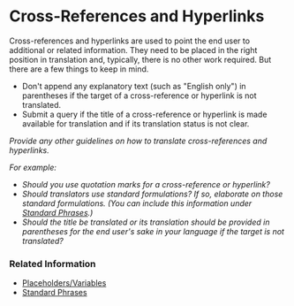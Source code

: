 # Cross-References and Hyperlinks

Cross-references and hyperlinks are used to point the end user to additional or related information. They need to be placed in the right position in translation and, typically, there is no other work required. But there are a few things to keep in mind.

* Don't append any explanatory text (such as "English only") in parentheses if the target of a cross-reference or hyperlink is not translated.
* Submit a query if the title of a cross-reference or hyperlink is made available for translation and if its translation status is not clear.

*Provide any other guidelines on how to translate cross-references and hyperlinks.*

*For example:*

* *Should you use quotation marks for a cross-reference or hyperlink?*
* *Should translators use standard formulations? If so, elaborate on those standard formulations. (You can include this information under [Standard Phrases](/docs/template/06_additional_guidance_for_translators/standard_phrases.md).)*
* *Should the title be translated or its translation should be provided in parentheses for the end user's sake in your language if the target is not translated?*

### Related Information

* [Placeholders/Variables](/docs/template/03_grammar_and_mechanics/placeholders_variables.md)
* [Standard Phrases](/docs/template/06_additional_guidance_for_translators/standard_phrases.md)
